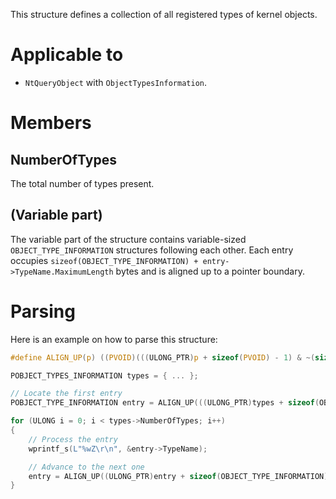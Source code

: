 This structure defines a collection of all registered types of kernel objects.

# Applicable to
 - `NtQueryObject` with `ObjectTypesInformation`.

# Members

## NumberOfTypes
The total number of types present.

## (Variable part)
The variable part of the structure contains variable-sized `OBJECT_TYPE_INFORMATION` structures following each other. Each entry occupies `sizeof(OBJECT_TYPE_INFORMATION) + entry->TypeName.MaximumLength` bytes and is aligned up to a pointer boundary.

# Parsing
Here is an example on how to parse this structure:

```c
#define ALIGN_UP(p) ((PVOID)(((ULONG_PTR)p + sizeof(PVOID) - 1) & ~(sizeof(PVOID) - 1)))

POBJECT_TYPES_INFORMATION types = { ... };

// Locate the first entry
POBJECT_TYPE_INFORMATION entry = ALIGN_UP(((ULONG_PTR)types + sizeof(OBJECT_TYPES_INFORMATION)));

for (ULONG i = 0; i < types->NumberOfTypes; i++)
{
    // Process the entry
    wprintf_s(L"%wZ\r\n", &entry->TypeName);

    // Advance to the next one
    entry = ALIGN_UP((ULONG_PTR)entry + sizeof(OBJECT_TYPE_INFORMATION) + entry->TypeName.MaximumLength);
}
```
